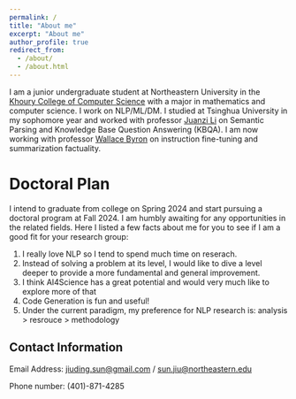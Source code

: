 ```yaml
---
permalink: /
title: "About me"
excerpt: "About me"
author_profile: true
redirect_from: 
  - /about/
  - /about.html
---
```


I am a junior undergraduate student at Northeastern University in the [Khoury College of Computer Science](https://www.khoury.northeastern.edu/) with a major in mathematics and computer science. I work on NLP/ML/DM. I studied at Tsinghua University in my sophomore year and worked with professor [Juanzi Li](http://keg.cs.tsinghua.edu.cn/persons/ljz/) on Semantic Parsing and Knowledge Base Question Answering (KBQA). I am now working with professor [Wallace Byron](https://www.byronwallace.com/) on instruction fine-tuning and summarization factuality.

Doctoral Plan
======

I intend to graduate from college on Spring 2024 and start pursuing a doctoral program at Fall 2024. I am humbly awaiting for any opportunities in the related fields. Here I listed a few facts about me for you to see if I am a good fit for your research group:

1. I really love NLP so I tend to spend much time on reserach. 
2. Instead of solving a problem at its level, I would like to dive a level deeper to provide a more fundamental and general improvement.
3. I think AI4Science has a great potential and would very much like to explore more of that
4. Code Generation is fun and useful!
5. Under the current paradigm, my preference for NLP research is: analysis > resrouce > methodology


Contact Information
------
Email Address: jiuding.sun@gmail.com / sun.jiu@northeastern.edu 

Phone number: (401)-871-4285

